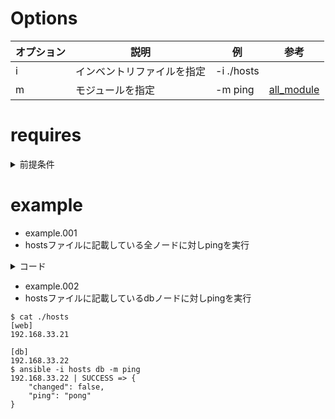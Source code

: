 # Options

| オプション | 説明                       | 例         | 参考 |
|------------|----------------------------|------------|------|
| i          | インベントリファイルを指定 | -i ./hosts |      |
| m          | モジュールを指定           | -m ping    |[all_module](http://docs.ansible.com/ansible/list_of_all_modules.html) |


# requires
<details>
  <summary>前提条件</summary>
  
  * 前提条件としてカレントディレクトリに以下のファイルを作成

```
$ cat ./hosts
[web]
192.168.33.21

[db]
192.168.33.22
```
</details>

# example

* example.001
 * hostsファイルに記載している全ノードに対しpingを実行
<details>
  <summary>コード</summary>
```
$ ansible -i hosts all -m ping
192.168.33.21 | SUCCESS => {
    "changed": false,
    "ping": "pong"
}
192.168.33.22 | SUCCESS => {
    "changed": false,
    "ping": "pong"
}
```
</details>

* example.002
 * hostsファイルに記載しているdbノードに対しpingを実行
```
$ cat ./hosts
[web]
192.168.33.21

[db]
192.168.33.22
$ ansible -i hosts db -m ping
192.168.33.22 | SUCCESS => {
    "changed": false,
    "ping": "pong"
}
```


